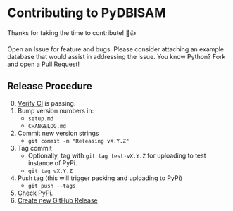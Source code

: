 Contributing to PyDBISAM
========================

Thanks for taking the time to contribute! 🎉👍

Open an Issue for feature and bugs. Please consider attaching an example database that would assist in addressing the issue. You know Python? Fork and open a Pull Request!

Release Procedure
-----------------

0. [Verify CI](https://github.com/linville/pydbisam/actions) is passing.
1. Bump version numbers in:
   - `setup.md`
   - `CHANGELOG.md`
2. Commit new version strings
   - `git commit -m "Releasing vX.Y.Z"`
2. Tag commit
   - Optionally, tag with `git tag test-vX.Y.Z` for uploading to test instance of PyPi.
   - `git tag vX.Y.Z`
3. Push tag (this will trigger packing and uploading to PyPi)
   - `git push --tags`
4. [Check PyPi](https://pypi.org/project/pydbisam/).
5. [Create new GitHub Release](https://github.com/linville/pydbisam/releases)